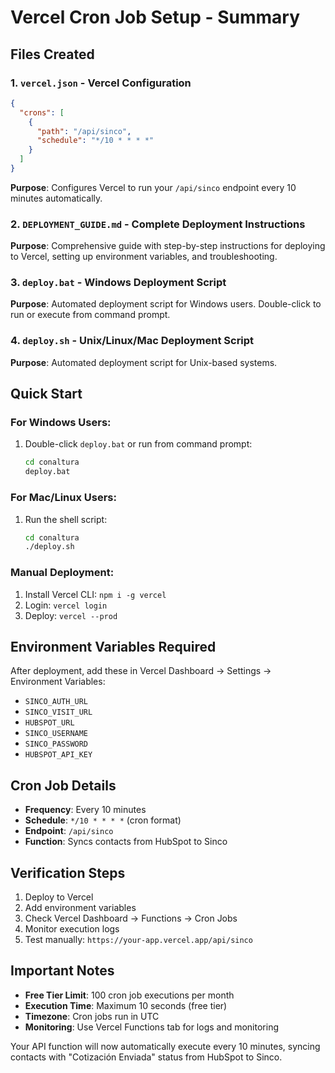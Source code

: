 # Vercel Cron Job Setup - Summary

## Files Created

### 1. `vercel.json` - Vercel Configuration
```json
{
  "crons": [
    {
      "path": "/api/sinco",
      "schedule": "*/10 * * * *"
    }
  ]
}
```
**Purpose**: Configures Vercel to run your `/api/sinco` endpoint every 10 minutes automatically.

### 2. `DEPLOYMENT_GUIDE.md` - Complete Deployment Instructions
**Purpose**: Comprehensive guide with step-by-step instructions for deploying to Vercel, setting up environment variables, and troubleshooting.

### 3. `deploy.bat` - Windows Deployment Script
**Purpose**: Automated deployment script for Windows users. Double-click to run or execute from command prompt.

### 4. `deploy.sh` - Unix/Linux/Mac Deployment Script
**Purpose**: Automated deployment script for Unix-based systems.

## Quick Start

### For Windows Users:
1. Double-click `deploy.bat` or run from command prompt:
   ```cmd
   cd conaltura
   deploy.bat
   ```

### For Mac/Linux Users:
1. Run the shell script:
   ```bash
   cd conaltura
   ./deploy.sh
   ```

### Manual Deployment:
1. Install Vercel CLI: `npm i -g vercel`
2. Login: `vercel login`
3. Deploy: `vercel --prod`

## Environment Variables Required

After deployment, add these in Vercel Dashboard → Settings → Environment Variables:

- `SINCO_AUTH_URL`
- `SINCO_VISIT_URL`
- `HUBSPOT_URL`
- `SINCO_USERNAME`
- `SINCO_PASSWORD`
- `HUBSPOT_API_KEY`

## Cron Job Details

- **Frequency**: Every 10 minutes
- **Schedule**: `*/10 * * * *` (cron format)
- **Endpoint**: `/api/sinco`
- **Function**: Syncs contacts from HubSpot to Sinco

## Verification Steps

1. Deploy to Vercel
2. Add environment variables
3. Check Vercel Dashboard → Functions → Cron Jobs
4. Monitor execution logs
5. Test manually: `https://your-app.vercel.app/api/sinco`

## Important Notes

- **Free Tier Limit**: 100 cron job executions per month
- **Execution Time**: Maximum 10 seconds (free tier)
- **Timezone**: Cron jobs run in UTC
- **Monitoring**: Use Vercel Functions tab for logs and monitoring

Your API function will now automatically execute every 10 minutes, syncing contacts with "Cotización Enviada" status from HubSpot to Sinco.
